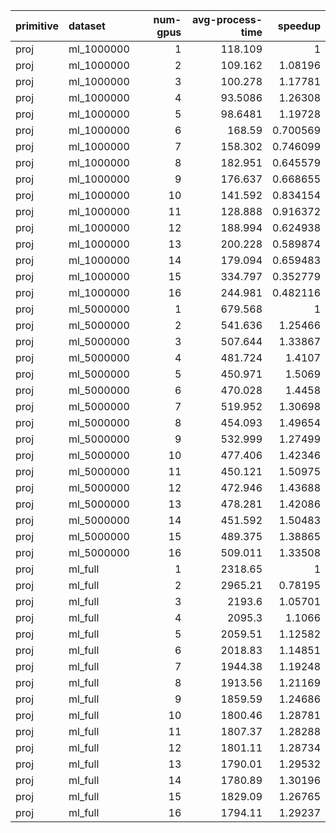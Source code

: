 | primitive   | dataset    |   num-gpus |   avg-process-time |   speedup |
|:------------|:-----------|-----------:|-------------------:|----------:|
| proj        | ml_1000000 |          1 |           118.109  |  1        |
| proj        | ml_1000000 |          2 |           109.162  |  1.08196  |
| proj        | ml_1000000 |          3 |           100.278  |  1.17781  |
| proj        | ml_1000000 |          4 |            93.5086 |  1.26308  |
| proj        | ml_1000000 |          5 |            98.6481 |  1.19728  |
| proj        | ml_1000000 |          6 |           168.59   |  0.700569 |
| proj        | ml_1000000 |          7 |           158.302  |  0.746099 |
| proj        | ml_1000000 |          8 |           182.951  |  0.645579 |
| proj        | ml_1000000 |          9 |           176.637  |  0.668655 |
| proj        | ml_1000000 |         10 |           141.592  |  0.834154 |
| proj        | ml_1000000 |         11 |           128.888  |  0.916372 |
| proj        | ml_1000000 |         12 |           188.994  |  0.624938 |
| proj        | ml_1000000 |         13 |           200.228  |  0.589874 |
| proj        | ml_1000000 |         14 |           179.094  |  0.659483 |
| proj        | ml_1000000 |         15 |           334.797  |  0.352779 |
| proj        | ml_1000000 |         16 |           244.981  |  0.482116 |
| proj        | ml_5000000 |          1 |           679.568  |  1        |
| proj        | ml_5000000 |          2 |           541.636  |  1.25466  |
| proj        | ml_5000000 |          3 |           507.644  |  1.33867  |
| proj        | ml_5000000 |          4 |           481.724  |  1.4107   |
| proj        | ml_5000000 |          5 |           450.971  |  1.5069   |
| proj        | ml_5000000 |          6 |           470.028  |  1.4458   |
| proj        | ml_5000000 |          7 |           519.952  |  1.30698  |
| proj        | ml_5000000 |          8 |           454.093  |  1.49654  |
| proj        | ml_5000000 |          9 |           532.999  |  1.27499  |
| proj        | ml_5000000 |         10 |           477.406  |  1.42346  |
| proj        | ml_5000000 |         11 |           450.121  |  1.50975  |
| proj        | ml_5000000 |         12 |           472.946  |  1.43688  |
| proj        | ml_5000000 |         13 |           478.281  |  1.42086  |
| proj        | ml_5000000 |         14 |           451.592  |  1.50483  |
| proj        | ml_5000000 |         15 |           489.375  |  1.38865  |
| proj        | ml_5000000 |         16 |           509.011  |  1.33508  |
| proj        | ml_full    |          1 |          2318.65   |  1        |
| proj        | ml_full    |          2 |          2965.21   |  0.78195  |
| proj        | ml_full    |          3 |          2193.6    |  1.05701  |
| proj        | ml_full    |          4 |          2095.3    |  1.1066   |
| proj        | ml_full    |          5 |          2059.51   |  1.12582  |
| proj        | ml_full    |          6 |          2018.83   |  1.14851  |
| proj        | ml_full    |          7 |          1944.38   |  1.19248  |
| proj        | ml_full    |          8 |          1913.56   |  1.21169  |
| proj        | ml_full    |          9 |          1859.59   |  1.24686  |
| proj        | ml_full    |         10 |          1800.46   |  1.28781  |
| proj        | ml_full    |         11 |          1807.37   |  1.28288  |
| proj        | ml_full    |         12 |          1801.11   |  1.28734  |
| proj        | ml_full    |         13 |          1790.01   |  1.29532  |
| proj        | ml_full    |         14 |          1780.89   |  1.30196  |
| proj        | ml_full    |         15 |          1829.09   |  1.26765  |
| proj        | ml_full    |         16 |          1794.11   |  1.29237  |